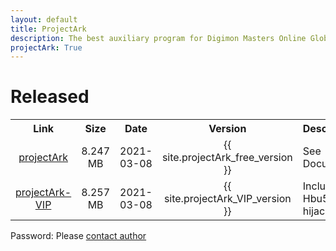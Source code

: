 ```yaml
---
layout: default
title: ProjectArk
description: The best auxiliary program for Digimon Masters Online Global
projectArk: True
---
```

<h1>Released</h1>
<TABLE cellspacing ="1" cellpadding ="6" border = "0">
  <TR>
    <TH class="Title" align="center" width=auto>Link</TH>
    <TH class="Title" align="center" width=auto>Size</TH>
    <TH class="Title" align="center" width=auto>Date</TH>
    <TH class="Title" align="center" width=auto>Version</TH>
    <TH class="Title" align="center" width=auto>Description</TH>
  </TR>
  <TR>
    <TD class="Item" align="center"><A href="projectArk_free_installer.exe">projectArk</A></TD>
    <TD class="Item" align="center">8.247 MB</TD>
    <TD class="Item" align="center">2021-03-08</TD>
    <TD class="Item" align="center">{{ site.projectArk_free_version }}</TD>
    <TD class="Item">See <a style="text-decoration:none;" href="/projectArk/document">Document</a></TD>
    <!-- <TD class="Item" rowspan=3>LZMA SDK<BR>C, C++, C#, Java <BR>x86/x64 binaries for Windows</TD> -->
  </TR>
  <TR>
    <TD class="Item" align="center"><A href="projectArk_installer.exe">projectArk-VIP</A></TD>
    <TD class="Item" align="center">8.257 MB</TD>
    <TD class="Item" align="center">2021-03-08</TD>
    <TD class="Item" align="center">{{ site.projectArk_VIP_version }}</TD>
    <TD class="Item">Include Hbu5-hijack</TD>
  </TR>
</TABLE>
<p>Password: Please <A href="/">contact author</a></p>
<!-- projectArk {{ site.projectArk_free_version }} -->
<!-- projectArk-VIP {{ site.projectArk_VIP_version }} -->